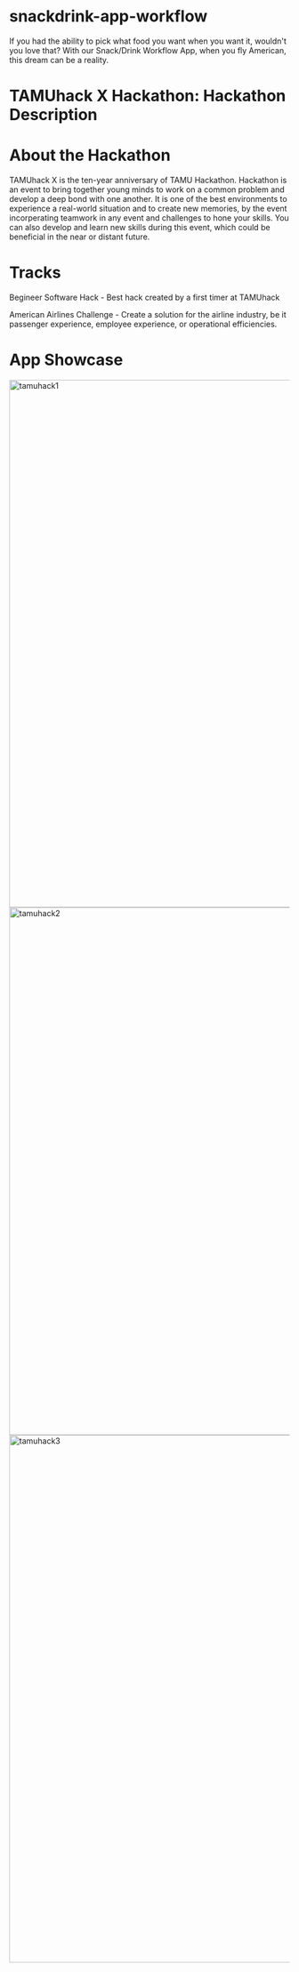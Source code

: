 # snackdrink-app-workflow

If you had the ability to pick what food you want when you want it, wouldn't you love that? With our Snack/Drink Workflow App, when you fly American, this dream can be a reality.



# TAMUhack X Hackathon: Hackathon Description
# About the Hackathon
TAMUhack X is the ten-year anniversary of TAMU Hackathon. Hackathon is an event to bring together young minds to work on a common problem and develop a deep bond with one another. It is one of the best environments to experience a real-world situation and to create new memories, by the event incorperating teamwork in any event and challenges to hone your skills. You can also develop and learn new skills during this event, which could be beneficial in the near or distant future.
# Tracks
  Begineer Software Hack - Best hack created by a first timer at TAMUhack

  American Airlines Challenge - Create a solution for the airline industry, be it passenger experience, employee experience, or operational efficiencies.

# App Showcase

<img width="949" alt="tamuhack1" src="https://github.com/231vnguyen/snackdrink-app-workflow/assets/81172229/91bd4e44-ce97-4a91-924c-bac5c6b29e0a">




<img width="949" alt="tamuhack2" src="https://github.com/231vnguyen/snackdrink-app-workflow/assets/81172229/c27b84f9-5eb7-463d-ad1d-7b9e79a46a77">





<img width="949" alt="tamuhack3" src="https://github.com/231vnguyen/snackdrink-app-workflow/assets/81172229/267a0b9f-5be6-49a5-9253-cfa0169f8dfa">



